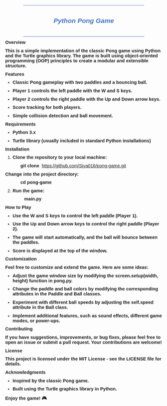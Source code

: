 <div style='margin-top:0cm;margin-right:43.2pt;margin-bottom:8.0pt;margin-left:43.2pt;font-size:11.0pt;font-family:"Calibri",sans-serif;border-top:solid #4472C4 1.0pt;border-left:none;border-bottom:solid #4472C4 1.0pt;border-right:none;padding:10.0pt 0cm 10.0pt 0cm;'>
    <p style='margin-top:18.0pt;margin-right:0cm;margin-bottom:18.0pt;margin-left:0cm;text-align:center;border:none;padding:0cm;font-size:15px;font-family:"Calibri",sans-serif;color:#4472C4;font-style:italic;'><strong><span style='font-size:21px;font-family:"Calibri",sans-serif;'>Python Pong Game</span></strong></p>
</div>
<p style='margin-top:0cm;margin-right:0cm;margin-bottom:8.0pt;margin-left:0cm;font-size:11.0pt;font-family:"Calibri",sans-serif;'><strong><span style='font-family:"Calibri",sans-serif;'>Overview</span></strong></p>
<p style='margin-top:0cm;margin-right:0cm;margin-bottom:8.0pt;margin-left:0cm;font-size:11.0pt;font-family:"Calibri",sans-serif;'><strong><span style='font-family:"Calibri",sans-serif;'>This is a simple implementation of the classic Pong game using Python and the Turtle graphics library. The game is built using object-oriented programming (OOP) principles to create a modular and extensible structure.</span></strong></p>
<p style='margin-top:0cm;margin-right:0cm;margin-bottom:8.0pt;margin-left:0cm;font-size:11.0pt;font-family:"Calibri",sans-serif;'><strong><span style='font-family:"Calibri",sans-serif;'>Features</span></strong></p>
<ul style="margin-bottom:0cm;margin-top:0cm;" type="disc">
    <li style='margin-top:0cm;margin-right:0cm;margin-bottom:8.0pt;margin-left:0cm;font-size:11.0pt;font-family:"Calibri",sans-serif;'><strong><span style='font-family:"Calibri",sans-serif;'>Classic Pong gameplay with two paddles and a bouncing ball.</span></strong></li>
    <li style='margin-top:0cm;margin-right:0cm;margin-bottom:8.0pt;margin-left:0cm;font-size:11.0pt;font-family:"Calibri",sans-serif;'><strong><span style='font-family:"Calibri",sans-serif;'>Player 1 controls the left paddle with the W and S keys.</span></strong></li>
    <li style='margin-top:0cm;margin-right:0cm;margin-bottom:8.0pt;margin-left:0cm;font-size:11.0pt;font-family:"Calibri",sans-serif;'><strong><span style='font-family:"Calibri",sans-serif;'>Player 2 controls the right paddle with the Up and Down arrow keys.</span></strong></li>
    <li style='margin-top:0cm;margin-right:0cm;margin-bottom:8.0pt;margin-left:0cm;font-size:11.0pt;font-family:"Calibri",sans-serif;'><strong><span style='font-family:"Calibri",sans-serif;'>Score tracking for both players.</span></strong></li>
    <li style='margin-top:0cm;margin-right:0cm;margin-bottom:8.0pt;margin-left:0cm;font-size:11.0pt;font-family:"Calibri",sans-serif;'><strong><span style='font-family:"Calibri",sans-serif;'>Simple collision detection and ball movement.</span></strong></li>
</ul>
<p style='margin-top:0cm;margin-right:0cm;margin-bottom:8.0pt;margin-left:0cm;font-size:11.0pt;font-family:"Calibri",sans-serif;'><strong><span style='font-family:"Calibri",sans-serif;'>Requirements</span></strong></p>
<ul style="margin-bottom:0cm;margin-top:0cm;" type="disc">
    <li style='margin-top:0cm;margin-right:0cm;margin-bottom:8.0pt;margin-left:0cm;font-size:11.0pt;font-family:"Calibri",sans-serif;'><strong><span style='font-family:"Calibri",sans-serif;'>Python 3.x</span></strong></li>
    <li style='margin-top:0cm;margin-right:0cm;margin-bottom:8.0pt;margin-left:0cm;font-size:11.0pt;font-family:"Calibri",sans-serif;'><strong><span style='font-family:"Calibri",sans-serif;'>Turtle library (usually included in standard Python installations)</span></strong></li>
</ul>
<p style='margin-top:0cm;margin-right:0cm;margin-bottom:8.0pt;margin-left:0cm;font-size:11.0pt;font-family:"Calibri",sans-serif;'><strong><span style='font-family:"Calibri",sans-serif;'>Installation</span></strong></p>
<ol style="margin-bottom:0cm;margin-top:0cm;" start="1" type="1">
    <li style='margin-top:0cm;margin-right:0cm;margin-bottom:8.0pt;margin-left:0cm;font-size:11.0pt;font-family:"Calibri",sans-serif;'><strong><span style='font-family:"Calibri",sans-serif;'>Clone the repository to your local machine:</span></strong></li>
</ol>
<p style='margin-top:0cm;margin-right:0cm;margin-bottom:8.0pt;margin-left:0cm;font-size:11.0pt;font-family:"Calibri",sans-serif;'><strong><span style='font-family:"Calibri",sans-serif;'>&nbsp; &nbsp; &nbsp; &nbsp; &nbsp; &nbsp; git clone &nbsp;<a href="https://github.com/Siya016/pong-game.git"><span style="font-weight:normal;">https://github.com/Siya016/pong-game.git</span></a></span></strong></p>
<p style='margin-top:0cm;margin-right:0cm;margin-bottom:8.0pt;margin-left:0cm;font-size:11.0pt;font-family:"Calibri",sans-serif;'><strong><span style='font-family:"Calibri",sans-serif;'>Change into the project directory:</span></strong></p>
<p style='margin-top:0cm;margin-right:0cm;margin-bottom:8.0pt;margin-left:0cm;font-size:11.0pt;font-family:"Calibri",sans-serif;'><strong><span style='font-family:"Calibri",sans-serif;'>&nbsp; &nbsp; &nbsp; &nbsp; &nbsp; &nbsp; cd pong-game</span></strong></p>
<ol style="margin-bottom:0cm;margin-top:0cm;" start="2" type="1">
    <li style='margin-top:0cm;margin-right:0cm;margin-bottom:8.0pt;margin-left:0cm;font-size:11.0pt;font-family:"Calibri",sans-serif;'><strong><span style='font-family:"Calibri",sans-serif;'>Run the game:</span></strong></li>
</ol>
<p style='margin-top:0cm;margin-right:0cm;margin-bottom:8.0pt;margin-left:0cm;font-size:11.0pt;font-family:"Calibri",sans-serif;'><strong><span style='font-family:"Calibri",sans-serif;'>&nbsp; &nbsp; &nbsp; &nbsp; &nbsp; &nbsp; &nbsp; &nbsp;main.py&nbsp;</span></strong></p>
<p style='margin-top:0cm;margin-right:0cm;margin-bottom:8.0pt;margin-left:0cm;font-size:11.0pt;font-family:"Calibri",sans-serif;'><strong><span style='font-family:"Calibri",sans-serif;'>How to Play</span></strong></p>
<ul style="margin-bottom:0cm;margin-top:0cm;" type="disc">
    <li style='margin-top:0cm;margin-right:0cm;margin-bottom:8.0pt;margin-left:0cm;font-size:11.0pt;font-family:"Calibri",sans-serif;'><strong><span style='font-family:"Calibri",sans-serif;'>Use the W and S keys to control the left paddle (Player 1).</span></strong></li>
    <li style='margin-top:0cm;margin-right:0cm;margin-bottom:8.0pt;margin-left:0cm;font-size:11.0pt;font-family:"Calibri",sans-serif;'><strong><span style='font-family:"Calibri",sans-serif;'>Use the Up and Down arrow keys to control the right paddle (Player 2).</span></strong></li>
    <li style='margin-top:0cm;margin-right:0cm;margin-bottom:8.0pt;margin-left:0cm;font-size:11.0pt;font-family:"Calibri",sans-serif;'><strong><span style='font-family:"Calibri",sans-serif;'>The game will start automatically, and the ball will bounce between the paddles.</span></strong></li>
    <li style='margin-top:0cm;margin-right:0cm;margin-bottom:8.0pt;margin-left:0cm;font-size:11.0pt;font-family:"Calibri",sans-serif;'><strong><span style='font-family:"Calibri",sans-serif;'>Score is displayed at the top of the window.</span></strong></li>
</ul>
<p style='margin-top:0cm;margin-right:0cm;margin-bottom:8.0pt;margin-left:0cm;font-size:11.0pt;font-family:"Calibri",sans-serif;'><strong><span style='font-family:"Calibri",sans-serif;'>Customization</span></strong></p>
<p style='margin-top:0cm;margin-right:0cm;margin-bottom:8.0pt;margin-left:0cm;font-size:11.0pt;font-family:"Calibri",sans-serif;'><strong><span style='font-family:"Calibri",sans-serif;'>Feel free to customize and extend the game. Here are some ideas:</span></strong></p>
<ul style="margin-bottom:0cm;margin-top:0cm;" type="disc">
    <li style='margin-top:0cm;margin-right:0cm;margin-bottom:8.0pt;margin-left:0cm;font-size:11.0pt;font-family:"Calibri",sans-serif;'><strong><span style='font-family:"Calibri",sans-serif;'>Adjust the game window size by modifying the screen.setup(width, height) function in pong.py.</span></strong></li>
    <li style='margin-top:0cm;margin-right:0cm;margin-bottom:8.0pt;margin-left:0cm;font-size:11.0pt;font-family:"Calibri",sans-serif;'><strong><span style='font-family:"Calibri",sans-serif;'>Change the paddle and ball colors by modifying the corresponding attributes in the Paddle and Ball classes.</span></strong></li>
    <li style='margin-top:0cm;margin-right:0cm;margin-bottom:8.0pt;margin-left:0cm;font-size:11.0pt;font-family:"Calibri",sans-serif;'><strong><span style='font-family:"Calibri",sans-serif;'>Experiment with different ball speeds by adjusting the self.speed attribute in the Ball class.</span></strong></li>
    <li style='margin-top:0cm;margin-right:0cm;margin-bottom:8.0pt;margin-left:0cm;font-size:11.0pt;font-family:"Calibri",sans-serif;'><strong><span style='font-family:"Calibri",sans-serif;'>Implement additional features, such as sound effects, different game modes, or power-ups.</span></strong></li>
</ul>
<p style='margin-top:0cm;margin-right:0cm;margin-bottom:8.0pt;margin-left:0cm;font-size:11.0pt;font-family:"Calibri",sans-serif;'><strong><span style='font-family:"Calibri",sans-serif;'>Contributing</span></strong></p>
<p style='margin-top:0cm;margin-right:0cm;margin-bottom:8.0pt;margin-left:0cm;font-size:11.0pt;font-family:"Calibri",sans-serif;'><strong><span style='font-family:"Calibri",sans-serif;'>If you have suggestions, improvements, or bug fixes, please feel free to open an issue or submit a pull request. Your contributions are welcome!</span></strong></p>
<p style='margin-top:0cm;margin-right:0cm;margin-bottom:8.0pt;margin-left:0cm;font-size:11.0pt;font-family:"Calibri",sans-serif;'><strong><span style='font-family:"Calibri",sans-serif;'>License</span></strong></p>
<p style='margin-top:0cm;margin-right:0cm;margin-bottom:8.0pt;margin-left:0cm;font-size:11.0pt;font-family:"Calibri",sans-serif;'><strong><span style='font-family:"Calibri",sans-serif;'>This project is licensed under the MIT License - see the LICENSE file for details.</span></strong></p>
<p style='margin-top:0cm;margin-right:0cm;margin-bottom:8.0pt;margin-left:0cm;font-size:11.0pt;font-family:"Calibri",sans-serif;'><strong><span style='font-family:"Calibri",sans-serif;'>Acknowledgments</span></strong></p>
<ul style="margin-bottom:0cm;margin-top:0cm;" type="disc">
    <li style='margin-top:0cm;margin-right:0cm;margin-bottom:8.0pt;margin-left:0cm;font-size:11.0pt;font-family:"Calibri",sans-serif;'><strong><span style='font-family:"Calibri",sans-serif;'>Inspired by the classic Pong game.</span></strong></li>
    <li style='margin-top:0cm;margin-right:0cm;margin-bottom:8.0pt;margin-left:0cm;font-size:11.0pt;font-family:"Calibri",sans-serif;'><strong><span style='font-family:"Calibri",sans-serif;'>Built using the Turtle graphics library in Python.</span></strong></li>
</ul>
<p style='margin-top:0cm;margin-right:0cm;margin-bottom:8.0pt;margin-left:0cm;font-size:11.0pt;font-family:"Calibri",sans-serif;'><strong><span style='font-family:"Calibri",sans-serif;'>Enjoy the game!&nbsp;</span></strong><strong><span style='font-family:"Segoe UI Emoji",sans-serif;'>🎮</span></strong></p>
<p style='margin-top:0cm;margin-right:0cm;margin-bottom:8.0pt;margin-left:0cm;font-size:11.0pt;font-family:"Calibri",sans-serif;'><strong><span style='font-family:"Calibri",sans-serif;'>&nbsp;</span></strong></p>
